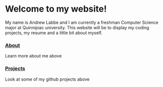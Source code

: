 # Welcome to my website!
My name is Andrew Labbe and I am currently a freshman Computer Science major at Quinnipiac university. This website will be to display my coding projects, my resume and a little bit about myself.

### [About](https://andrewlabbe.github.io/about)
Learn more about me above
### [Projects](https://andrewlabbe.github.io/projects)
Look at some of my github projects above
